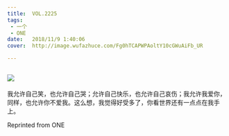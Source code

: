 ```yaml
---
title:	VOL.2225
tags:
 - 一个
 - ONE
date:	2018/11/9 1:40:06
cover:	http://image.wufazhuce.com/Fg0hTCAPWPAoltY10cGWuAiFb_UR

---
```

![](http://image.wufazhuce.com/Fg0hTCAPWPAoltY10cGWuAiFb_UR)
---

我允许自己笑，也允许自己哭；允许自己快乐，也允许自己哀伤；我允许我爱你，同样，也允许你不爱我。这么想，我觉得好受多了，你看世界还有一点点在我手上。
 
Reprinted from ONE
